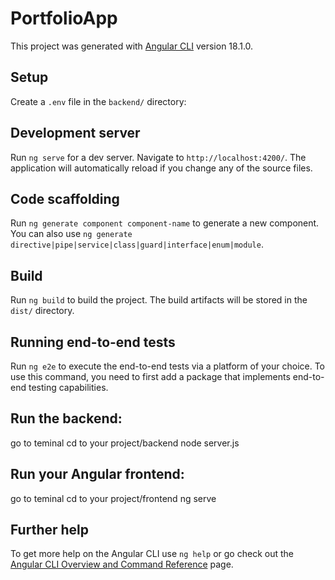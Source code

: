 # PortfolioApp

This project was generated with [Angular CLI](https://github.com/angular/angular-cli) version 18.1.0.

## Setup

Create a `.env` file in the `backend/` directory:

## Development server

Run `ng serve` for a dev server. Navigate to `http://localhost:4200/`. The application will automatically reload if you change any of the source files.

## Code scaffolding

Run `ng generate component component-name` to generate a new component. You can also use `ng generate directive|pipe|service|class|guard|interface|enum|module`.

## Build

Run `ng build` to build the project. The build artifacts will be stored in the `dist/` directory.

## Running end-to-end tests

Run `ng e2e` to execute the end-to-end tests via a platform of your choice. To use this command, you need to first add a package that implements end-to-end testing capabilities.

## Run the backend:

go to teminal
cd to your project/backend
node server.js

## Run your Angular frontend:

go to teminal
cd to your project/frontend
ng serve

## Further help

To get more help on the Angular CLI use `ng help` or go check out the [Angular CLI Overview and Command Reference](https://angular.dev/tools/cli) page.
